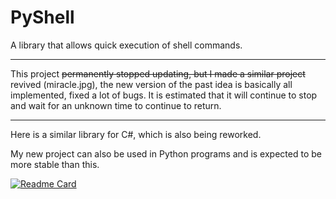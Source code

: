 # PyShell

A library that allows quick execution of shell commands.

------

This project ~~permanently stopped updating, but I made a similar project~~ revived (miracle.jpg), the new version of the past idea is basically all implemented, fixed a lot of bugs. It is estimated that it will continue to stop and wait for an unknown time to continue to return.

------

Here is a similar library for C#, which is also being reworked.

My new project can also be used in Python programs and is expected to be more stable than this.

[![Readme Card](https://github-readme-stats.vercel.app/api/pin/?username=Grey-Wind&repo=ShellLibrary)](https://github.com/Grey-Wind/ShellLibrary)
